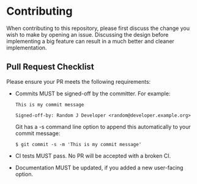 # Contributing

When contributing to this repository, please first discuss the change you wish
to make by opening an issue. Discussing the design before implementing a big
feature can result in a much better and cleaner implementation.

## Pull Request Checklist

Please ensure your PR meets the following requirements:
- Commits MUST be signed-off by the committer. For example:

   ```
   This is my commit message

   Signed-off-by: Random J Developer <random@developer.example.org>
   ```

  Git has a -s command line option to append this automatically to your commit
  message:

   ```console
   $ git commit -s -m 'This is my commit message'
   ```
- CI tests MUST pass. No PR will be accepted with a broken CI.
- Documentation MUST be updated, if you added a new user-facing option.
